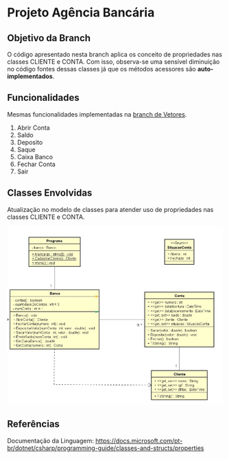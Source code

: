 # Projeto Agência Bancária

## Objetivo da Branch

O  código apresentado nesta branch aplica os conceito de propriedades nas classes CLIENTE e CONTA. Com isso, observa-se uma sensível diminuição no código fontes dessas classes já que os métodos acessores são __auto-implementados__.



## Funcionalidades

Mesmas funcionalidades implementadas na [branch de Vetores](https://github.com/alessandrojsouza/banco_poo/tree/array_propertires).

1. Abrir Conta
2. Saldo
3. Deposito
4. Saque
5. Caixa Banco
6. Fechar Conta
7. Sair
 

## Classes Envolvidas

Atualização no modelo de classes para atender  uso de propriedades nas classes CLIENTE e CONTA.

![](img/modelo_d.jpg)

## Referências

Documentação da Linguagem:    https://docs.microsoft.com/pt-br/dotnet/csharp/programming-guide/classes-and-structs/properties